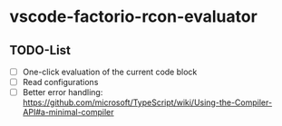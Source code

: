 # vscode-factorio-rcon-evaluator

## TODO-List

- [ ] One-click evaluation of the current code block
- [ ] Read configurations
- [ ] Better error handling: https://github.com/microsoft/TypeScript/wiki/Using-the-Compiler-API#a-minimal-compiler
